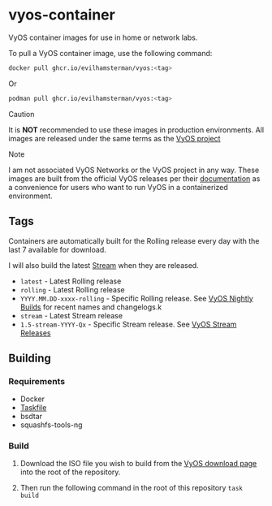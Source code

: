 # vyos-container
VyOS container images for use in home or network labs.

To pull a VyOS container image, use the following command:

```bash
docker pull ghcr.io/evilhamsterman/vyos:<tag>
```
Or
```bash
podman pull ghcr.io/evilhamsterman/vyos:<tag>
```

> [!Caution]
> It is **NOT** recommended to use these images in production environments. All images are released under the same terms as the [VyOS project](https://github.com/vyos/vyos-1x)

> [!Note]
> I am not associated VyOS Networks or the VyOS project in any way. These images are built from the official VyOS releases per their [documentation](https://docs.vyos.io/en/latest/installation/virtual/docker.html) as a convenience for users who want to run VyOS in a containerized environment.

## Tags
Containers are automatically built for the Rolling release every day with the last 7 available for download.

I will also build the latest [Stream](https://vyos.net/get/stream/) when they are released.

* `latest` - Latest Rolling release
* `rolling` - Latest Rolling release
* `YYYY.MM.DD-xxxx-rolling` - Specific Rolling release. See [VyOS Nightly Builds](https://github.com/vyos/vyos-nightly-build/releases) for recent names and changelogs.k
* `stream` - Latest Stream release
* `1.5-stream-YYYY-Qx` - Specific Stream release. See [VyOS Stream Releases](https://vyos.net/get/stream/)

## Building
### Requirements

* Docker
* [Taskfile](https://taskfile.dev/)
* bsdtar
* squashfs-tools-ng

### Build

1. Download the ISO file you wish to build from the [VyOS download page](https://vyos.net/get/) into the root of the repository.

2. Then run the following command in the root of this repository `task build`
